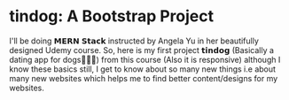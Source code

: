 # tindog: A Bootstrap Project
I'll be doing 𝗠𝗘𝗥𝗡 𝗦𝘁𝗮𝗰𝗸 instructed by Angela Yu in her beautifully designed Udemy course.
So, here is my first project 𝘁𝗶𝗻𝗱𝗼𝗴 (Basically a dating app for dogs🐶😂😂) from this course (Also it is responsive) although I know these basics still, I get to know about so many new things i.e about many new websites which helps me to find better content/designs for my websites.
